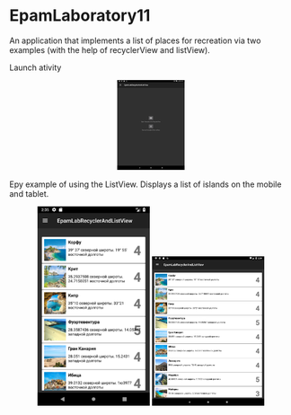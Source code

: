 # EpamLaboratory11
<p>An application that implements a list of places for recreation via two examples (with the help of recyclerView and listView).</p>
<p> Launch ativity </p>
<p align="center">
  <img padding="24px" src="https://github.com/natalliarad/EpamLaboratory11/blob/master/Screenshot_1524578870.png" width="120"/>
</p>
<p>Еру example of using the ListView. Displays a list of islands on the mobile and tablet.</p>
<p align="center">
  <img padding="24px" src="https://github.com/natalliarad/EpamLaboratory11/blob/master/listView_mobile.png" width="200"/>
  <img padding="24px" src="https://github.com/natalliarad/EpamLaboratory11/blob/master/listView_tablet.png" width="200"/>
</p>

